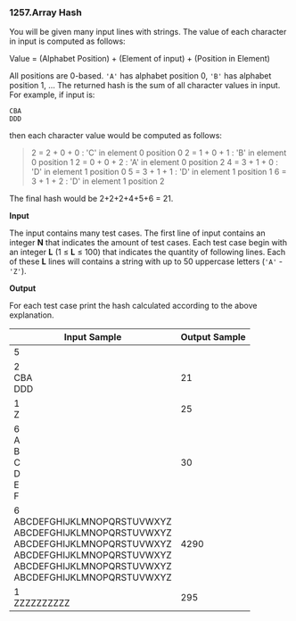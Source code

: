 ### 1257.Array Hash

You will be given many input lines with strings. The value of each character in input is computed as follows:

Value = (Alphabet Position) + (Element of input) + (Position in Element)

All positions are 0-based. `'A'` has alphabet position 0, `'B'` has alphabet position 1, ... The returned hash is the sum of all character values in input. For example, if input is:

```
CBA
DDD
```

then each character value would be computed as follows:

> 2 = 2 + 0 + 0 : 'C' in element 0 position 0
> 2 = 1 + 0 + 1 : 'B' in element 0 position 1
> 2 = 0 + 0 + 2 : 'A' in element 0 position 2
> 4 = 3 + 1 + 0 : 'D' in element 1 position 0
> 5 = 3 + 1 + 1 : 'D' in element 1 position 1
> 6 = 3 + 1 + 2 : 'D' in element 1 position 2

The final hash would be 2+2+2+4+5+6 = 21.

**Input**

The input contains many test cases. The first line of input contains an integer **N** that indicates the amount of test cases. Each test case begin with an integer **L** (1 ≤ **L** ≤ 100) that indicates the quantity of following lines. Each of these **L** lines will contains a string with up to 50 uppercase letters (`'A'` - `'Z'`).

**Output**

For each test case print the hash calculated according to the above explanation.


| Input Sample | Output Sample |
| ------------ | ------------- |
| 5 |   |
| 2<br>CBA<br>DDD | 21 |
| 1<br>Z | 25 |
| 6<br>A<br>B<br>C<br>D<br>E<br>F | 30 |
| 6<br>ABCDEFGHIJKLMNOPQRSTUVWXYZ<br>ABCDEFGHIJKLMNOPQRSTUVWXYZ<br>ABCDEFGHIJKLMNOPQRSTUVWXYZ<br>ABCDEFGHIJKLMNOPQRSTUVWXYZ<br>ABCDEFGHIJKLMNOPQRSTUVWXYZ<br>ABCDEFGHIJKLMNOPQRSTUVWXYZ | 4290 |
| 1<br>ZZZZZZZZZZ | 295 |
